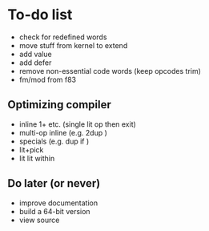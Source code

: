 # To-do list

* check for redefined words
* move stuff from kernel to extend
* add value
* add defer
* remove non-essential code words (keep opcodes trim)
* fm/mod from f83

## Optimizing compiler

* inline 1+ etc. (single lit op then exit)
* multi-op inline (e.g. 2dup )
* specials (e.g. dup if )
* lit+pick
* lit lit within

## Do later (or never)

* improve documentation
* build a 64-bit version
* view source
